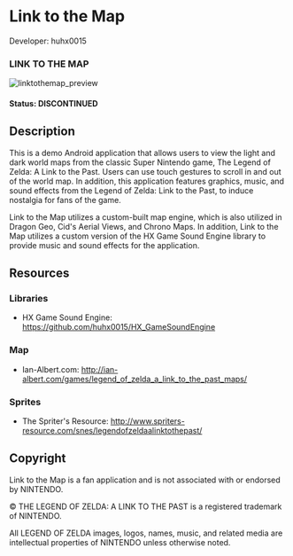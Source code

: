 Link to the Map
=================

Developer: huhx0015

### LINK TO THE MAP
![linktothemap_preview](https://cloud.githubusercontent.com/assets/1645482/16185724/d53f8798-367a-11e6-9262-59d6208e08bc.gif)

#### Status: DISCONTINUED

## Description

This is a demo Android application that allows users to view the light and dark world maps from the classic Super Nintendo game, The Legend of Zelda: A Link to the Past. Users can use touch gestures to scroll in and out of the world map. In addition, this application features graphics, music, and sound effects from the Legend of Zelda: Link to the Past, to induce nostalgia for fans of the game.

Link to the Map utilizes a custom-built map engine, which is also utilized in Dragon Geo, Cid's Aerial Views, and Chrono Maps. In addition, Link to the Map utilizes a custom version of the HX Game Sound Engine library to provide music and sound effects for the application.

## Resources

### Libraries

* HX Game Sound Engine: https://github.com/huhx0015/HX_GameSoundEngine

### Map

* Ian-Albert.com: http://ian-albert.com/games/legend_of_zelda_a_link_to_the_past_maps/

### Sprites

* The Spriter's Resource: http://www.spriters-resource.com/snes/legendofzeldaalinktothepast/

## Copyright

Link to the Map is a fan application and is not associated with or endorsed by NINTENDO.

© THE LEGEND OF ZELDA: A LINK TO THE PAST is a registered trademark of NINTENDO.

All LEGEND OF ZELDA images, logos, names, music, and related media are intellectual properties of NINTENDO unless otherwise noted.